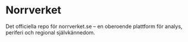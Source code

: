 # Norrverket

Det officiella repo för norrverket.se – en oberoende plattform för analys, periferi och regional självkännedom.